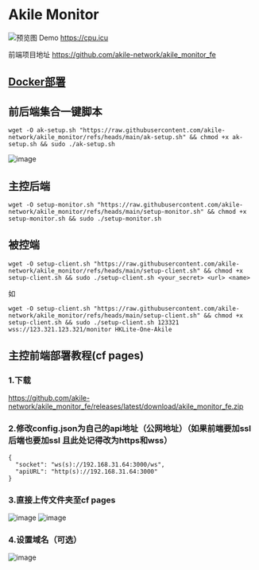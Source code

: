 # Akile Monitor

![预览图](https://github.com/akile-network/akile_monitor/blob/main/akile-monitor-cover.jpg?raw=true)
Demo https://cpu.icu


前端项目地址 https://github.com/akile-network/akile_monitor_fe

## [Docker部署](./DOCKER.md)

## 前后端集合一键脚本

```
wget -O ak-setup.sh "https://raw.githubusercontent.com/akile-network/akile_monitor/refs/heads/main/ak-setup.sh" && chmod +x ak-setup.sh && sudo ./ak-setup.sh
```
![image](https://github.com/user-attachments/assets/58b9209b-a327-4783-b9dd-4e0dc2ecbf7e)

## 主控后端

```
wget -O setup-monitor.sh "https://raw.githubusercontent.com/akile-network/akile_monitor/refs/heads/main/setup-monitor.sh" && chmod +x setup-monitor.sh && sudo ./setup-monitor.sh
```

## 被控端

```
wget -O setup-client.sh "https://raw.githubusercontent.com/akile-network/akile_monitor/refs/heads/main/setup-client.sh" && chmod +x setup-client.sh && sudo ./setup-client.sh <your_secret> <url> <name>
```
如
```
wget -O setup-client.sh "https://raw.githubusercontent.com/akile-network/akile_monitor/refs/heads/main/setup-client.sh" && chmod +x setup-client.sh && sudo ./setup-client.sh 123321 wss://123.321.123.321/monitor HKLite-One-Akile
```

## 主控前端部署教程(cf pages)

### 1.下载

https://github.com/akile-network/akile_monitor_fe/releases/latest/download/akile_monitor_fe.zip


### 2.修改config.json为自己的api地址（公网地址）（如果前端要加ssl 后端也要加ssl 且此处记得改为https和wss）

```
{
  "socket": "ws(s)://192.168.31.64:3000/ws",
  "apiURL": "http(s)://192.168.31.64:3000"
}
```

### 3.直接上传文件夹至cf pages

![image](https://github.com/user-attachments/assets/c9e5a950-045a-4a7f-8b30-00899994c8cf)
![image](https://github.com/user-attachments/assets/c4096133-694d-4c2a-8d90-f92e48de6e9b)

### 4.设置域名（可选）

![image](https://github.com/user-attachments/assets/14adc0cf-2292-4148-a913-7a466e441d71)
